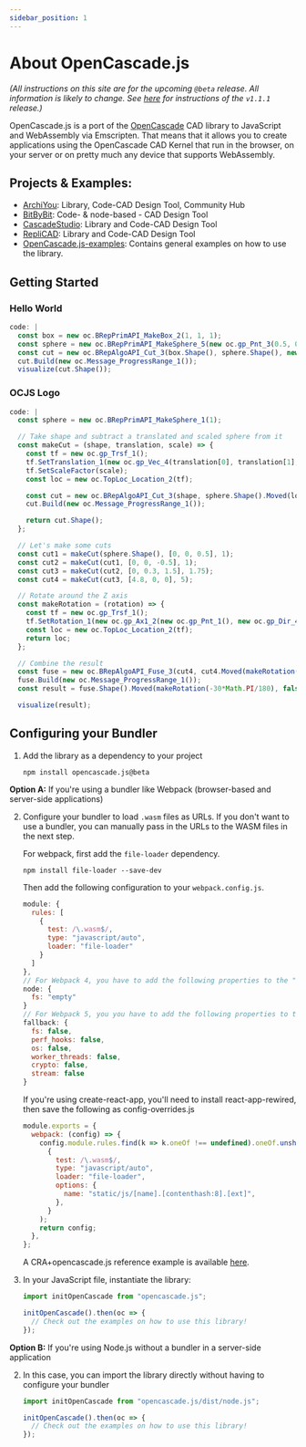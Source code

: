 ```yaml
---
sidebar_position: 1
---
```


# About OpenCascade.js

*(All instructions on this site are for the upcoming `@beta` release. All information is likely to change. See [here](https://github.com/donalffons/opencascade.js/tree/v1.1.1) for instructions of the `v1.1.1` release.)*

OpenCascade.js is a port of the [OpenCascade](https://www.opencascade.com) CAD library to JavaScript and WebAssembly via Emscripten. That means that it allows you to create applications using the OpenCascade CAD Kernel that run in the browser, on your server or on pretty much any device that supports WebAssembly.

## Projects & Examples:

* [ArchiYou](https://archiyou.com/): Library, Code-CAD Design Tool, Community Hub
* [BitByBit](https://bitbybit.dev/): Code- & node-based - CAD Design Tool
* [CascadeStudio](https://github.com/zalo/CascadeStudio): Library and Code-CAD Design Tool
* [RepliCAD](https://replicad.xyz/): Library and Code-CAD Design Tool
* [OpenCascade.js-examples](https://github.com/donalffons/opencascade.js-examples): Contains general examples on how to use the library.

## Getting Started

### Hello World

```js ocjs
code: |
  const box = new oc.BRepPrimAPI_MakeBox_2(1, 1, 1);
  const sphere = new oc.BRepPrimAPI_MakeSphere_5(new oc.gp_Pnt_3(0.5, 0.5, 0.5), 0.65);
  const cut = new oc.BRepAlgoAPI_Cut_3(box.Shape(), sphere.Shape(), new oc.Message_ProgressRange_1());
  cut.Build(new oc.Message_ProgressRange_1());
  visualize(cut.Shape());
```

### OCJS Logo

```js ocjs
code: |
  const sphere = new oc.BRepPrimAPI_MakeSphere_1(1);

  // Take shape and subtract a translated and scaled sphere from it
  const makeCut = (shape, translation, scale) => {
    const tf = new oc.gp_Trsf_1();
    tf.SetTranslation_1(new oc.gp_Vec_4(translation[0], translation[1], translation[2]));
    tf.SetScaleFactor(scale);
    const loc = new oc.TopLoc_Location_2(tf);

    const cut = new oc.BRepAlgoAPI_Cut_3(shape, sphere.Shape().Moved(loc, false), new oc.Message_ProgressRange_1());
    cut.Build(new oc.Message_ProgressRange_1());

    return cut.Shape();
  };

  // Let's make some cuts
  const cut1 = makeCut(sphere.Shape(), [0, 0, 0.5], 1);
  const cut2 = makeCut(cut1, [0, 0, -0.5], 1);
  const cut3 = makeCut(cut2, [0, 0.3, 1.5], 1.75);
  const cut4 = makeCut(cut3, [4.8, 0, 0], 5);

  // Rotate around the Z axis
  const makeRotation = (rotation) => {
    const tf = new oc.gp_Trsf_1();
    tf.SetRotation_1(new oc.gp_Ax1_2(new oc.gp_Pnt_1(), new oc.gp_Dir_4(0, 0, 1)), rotation);
    const loc = new oc.TopLoc_Location_2(tf);
    return loc;
  };

  // Combine the result
  const fuse = new oc.BRepAlgoAPI_Fuse_3(cut4, cut4.Moved(makeRotation(Math.PI), false), new oc.Message_ProgressRange_1());
  fuse.Build(new oc.Message_ProgressRange_1());
  const result = fuse.Shape().Moved(makeRotation(-30*Math.PI/180), false);

  visualize(result);
```

## Configuring your Bundler

1. Add the library as a dependency to your project

    ```
    npm install opencascade.js@beta
    ```

**Option A:** If you're using a bundler like Webpack (browser-based and server-side applications)

2. Configure your bundler to load `.wasm` files as URLs. If you don't want to use a bundler, you can manually pass in the URLs to the WASM files in the next step.

    For webpack, first add the `file-loader` dependency.

    ```
    npm install file-loader --save-dev
    ```
    
    Then add the following configuration to your `webpack.config.js`.

    ``` javascript
    module: {
      rules: [
        {
          test: /\.wasm$/,
          type: "javascript/auto",
          loader: "file-loader"
        }
      ]
    },
    // For Webpack 4, you have to add the following properties to the "node" object (e.g. Create-React-App, ...)
    node: {
      fs: "empty"
    }
    // For Webpack 5, you you have to add the following properties to the "fallback" object (e.g. NextJs, ...)
    fallback: {
      fs: false,
      perf_hooks: false,
      os: false,
      worker_threads: false,
      crypto: false,
      stream: false
    }
    ```
    
    If you're using create-react-app, you'll need to install react-app-rewired, then save the following as config-overrides.js
    ``` javascript
    module.exports = {
      webpack: (config) => {
        config.module.rules.find(k => k.oneOf !== undefined).oneOf.unshift(
          {
            test: /\.wasm$/,
            type: "javascript/auto",
            loader: "file-loader",
            options: {
              name: "static/js/[name].[contenthash:8].[ext]",
            },
          }
        );
        return config;
      },
    };
    ```
    
    A CRA+opencascade.js reference example is available [here](https://github.com/MattFerraro/openCascadeTest1).

3. In your JavaScript file, instantiate the library:

    ```js
    import initOpenCascade from "opencascade.js";

    initOpenCascade().then(oc => {
      // Check out the examples on how to use this library!
    });
    ```

**Option B:** If you're using Node.js without a bundler in a server-side application

2. In this case, you can import the library directly without having to configure your bundler

    ```js
    import initOpenCascade from "opencascade.js/dist/node.js";

    initOpenCascade().then(oc => {
      // Check out the examples on how to use this library!
    });
    ```
